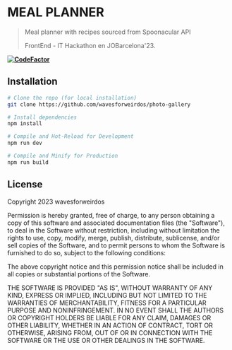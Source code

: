 # MEAL PLANNER

> Meal planner with recipes sourced from Spoonacular API
> 
> FrontEnd - IT Hackathon en JOBarcelona'23.

**[![CodeFactor](https://www.codefactor.io/repository/github/wavesforweirdos/photo-gallery/badge)](https://www.codefactor.io/repository/github/wavesforweirdos/photo-gallery)**

## Installation

```sh
# Clone the repo (for local installation)
git clone https://github.com/wavesforweirdos/photo-gallery
```

```sh
# Install dependencies
npm install
```

```sh
# Compile and Hot-Reload for Development
npm run dev
```

```sh
# Compile and Minify for Production
npm run build
```

## License 
Copyright 2023 wavesforweirdos

Permission is hereby granted, free of charge, to any person obtaining a copy of this software and associated documentation files (the "Software"), to deal in the Software without restriction, including without limitation the rights to use, copy, modify, merge, publish, distribute, sublicense, and/or sell copies of the Software, and to permit persons to whom the Software is furnished to do so, subject to the following conditions:

The above copyright notice and this permission notice shall be included in all copies or substantial portions of the Software.

THE SOFTWARE IS PROVIDED "AS IS", WITHOUT WARRANTY OF ANY KIND, EXPRESS OR IMPLIED, INCLUDING BUT NOT LIMITED TO THE WARRANTIES OF MERCHANTABILITY, FITNESS FOR A PARTICULAR PURPOSE AND NONINFRINGEMENT. IN NO EVENT SHALL THE AUTHORS OR COPYRIGHT HOLDERS BE LIABLE FOR ANY CLAIM, DAMAGES OR OTHER LIABILITY, WHETHER IN AN ACTION OF CONTRACT, TORT OR OTHERWISE, ARISING FROM, OUT OF OR IN CONNECTION WITH THE SOFTWARE OR THE USE OR OTHER DEALINGS IN THE SOFTWARE.
